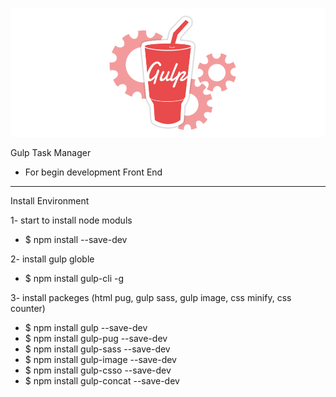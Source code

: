 ![](_asseets/repo_image.jpeg)

Gulp Task Manager
- For begin development Front End 

----------------------------------
Install Environment

1- start to install node moduls
- $ npm install --save-dev

2- install gulp globle
- $ npm install gulp-cli -g

3- install packeges (html pug, gulp sass, gulp image, css minify, css counter)
- $ npm install gulp --save-dev
- $ npm install gulp-pug --save-dev
- $ npm install gulp-sass --save-dev
- $ npm install gulp-image --save-dev
- $ npm install gulp-csso --save-dev
- $ npm install gulp-concat --save-dev
